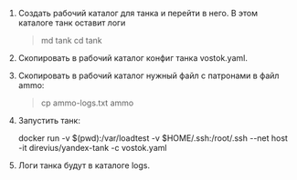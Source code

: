 1. Создать рабочий каталог для танка и перейти в него.  В этом каталоге танк оставит логи

    > md tank
    > cd tank

2. Скопировать в рабочий каталог конфиг танка vostok.yaml.

3. Скопировать в рабочий каталог нужный файл с патронами в файл ammo:

    > cp ammo-logs.txt ammo

4. Запустить танк:

    docker run -v $(pwd):/var/loadtest -v $HOME/.ssh:/root/.ssh --net host -it direvius/yandex-tank -c vostok.yaml

5.  Логи танка будут в каталоге logs.


